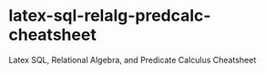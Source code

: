 # latex-sql-relalg-predcalc-cheatsheet
Latex SQL, Relational Algebra, and Predicate Calculus Cheatsheet
